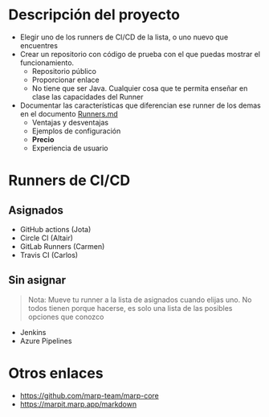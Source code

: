 # Descripción del proyecto

- Elegir uno de los runners de CI/CD de la lista, o uno nuevo que encuentres
- Crear un repositorio con código de prueba con el que puedas mostrar el
  funcionamiento.
  - Repositorio público
  - Proporcionar enlace
  - No tiene que ser Java. Cualquier cosa que te permita enseñar en clase las
    capacidades del Runner
- Documentar las características que diferencian ese runner de los demas en el
  documento [Runners.md](Runners.md)
  - Ventajas y desventajas
  - Ejemplos de configuración
  - **Precio**
  - Experiencia de usuario

# Runners de CI/CD

## Asignados

- GitHub actions (Jota)
- Circle CI (Altair)
- GitLab Runners (Carmen)
- Travis CI (Carlos)

## Sin asignar

> Nota: Mueve tu runner a la lista de asignados cuando elijas uno. No todos
> tienen porque hacerse, es solo una lista de las posibles opciones que conozco

- Jenkins
- Azure Pipelines

# Otros enlaces

- <https://github.com/marp-team/marp-core>
- <https://marpit.marp.app/markdown>
